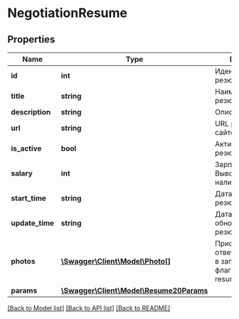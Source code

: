 # NegotiationResume

## Properties
Name | Type | Description | Notes
------------ | ------------- | ------------- | -------------
**id** | **int** | Идентификатор резюме | [optional] 
**title** | **string** | Наименование резюме | [optional] 
**description** | **string** | Описание резюме | [optional] 
**url** | **string** | URL резюме на сайте | [optional] 
**is_active** | **bool** | Активность резюме | [optional] 
**salary** | **int** | Зарплата. Выводится при наличии | [optional] 
**start_time** | **string** | Дата публикации резюме | [optional] 
**update_time** | **string** | Дата последнего обновления резюме | [optional] 
**photos** | [**\Swagger\Client\Model\Photo[]**](Photo.md) | Присутствует в ответе только если в запросе есть флаг resume_photos&#x3D;true | [optional] 
**params** | [**\Swagger\Client\Model\Resume20Params**](Resume20Params.md) |  | [optional] 

[[Back to Model list]](../../README.md#documentation-for-models) [[Back to API list]](../../README.md#documentation-for-api-endpoints) [[Back to README]](../../README.md)

